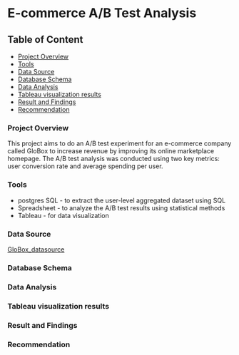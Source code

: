 # E-commerce A/B Test Analysis

## Table of Content
- [Project Overview](#project-overview)
- [Tools](#tools)
- [Data Source](#data-source)
- [Database Schema](#database-schema)
- [Data Analysis](#data-analysis)
- [Tableau visualization results](#tableau-visualization-results)
- [Result and Findings](#result-and-findings)
- [Recommendation](#recommendation)

### Project Overview 
This project aims to do an A/B test experiment for an e-commerce company called GloBox to increase revenue by improving its online marketplace homepage. The A/B test analysis was conducted using two key metrics: user conversion rate and average spending per user.

### Tools
- postgres SQL - to extract the user-level aggregated dataset using SQL
- Spreadsheet - to analyze the A/B test results using statistical methods
- Tableau - for data visualization
  
### Data Source
[GloBox_datasource](postgres://Test:bQNxVzJL4g6u@ep-noisy-flower-846766-pooler.us-east-2.aws.neon.tech/Globox)
### Database Schema
### Data Analysis
### Tableau visualization results 
### Result and Findings
### Recommendation



